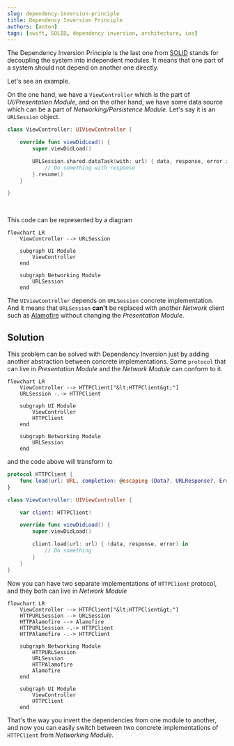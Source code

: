 ```yaml
---
slug: dependency-inversion-principle
title: Dependency Inversion Principle
authors: [anton]
tags: [swift, SOLID, dependency inversion, architecture, ios]
---
```


The Dependency Inversion Principle is the last one from [SOLID](https://en.wikipedia.org/wiki/SOLID) stands for decoupling the system into independent modules. It means that one part of a system should not depend on another one directly.

Let's see an example.

<!--truncate-->

On the one hand, we have a `ViewController` which is the part of _UI/Presentation Module_, and on the other hand, we have some data source which can be a part of _Networking/Persistence Module_. Let's say it is an `URLSession` object.

```swift
class ViewController: UIViewController {

    override func viewDidLoad() {
        super.viewDidLoad()

        URLSession.shared.dataTask(with: url) { data, response, error in
            // Do something with response
        }.resume()
    }

}
```

<br/>

This code can be represented by a diagram

<div style={{textAlign: 'center'}}>

```mermaid
flowchart LR
    ViewController --> URLSession

    subgraph UI Module
        ViewController
    end

    subgraph Networking Module
        URLSession
    end

```

</div>

The `UIViewController` depends on `URLSession` concrete implementation. And it means that `URLSession` **can't** be replaced with another _Network_ client such as [Alamofire](https://github.com/Alamofire/Alamofire) without changing the _Presentation Module_.

## Solution

This problem can be solved with Dependency Inversion just by adding another abstraction between concrete implementations. Some `protocol` that can live in _Presentation Module_ and the _Network Module_ can conform to it.

<div style={{textAlign: 'center'}}>

```mermaid
flowchart LR
    ViewController --> HTTPClient["&lt;HTTPClient&gt;"]
    URLSession -.-> HTTPClient

    subgraph UI Module
        ViewController
        HTTPClient
    end

    subgraph Networking Module
        URLSession
    end

```

</div>

and the code above will transform to

```swift
protocol HTTPClient {
    func load(url: URL, completion: @escaping (Data?, URLResponse?, Error?) -> Void)
}

class ViewController: UIViewController {

    var client: HTTPClient!

    override func viewDidLoad() {
        super.viewDidLoad()

        client.load(url: url) { (data, response, error) in
            // Do something
        }
    }
}
```

Now you can have two separate implementations of `HTTPClient` protocol, and they both can live in _Network Module_

<div style={{textAlign: 'center'}}>

```mermaid
flowchart LR
    ViewController --> HTTPClient["&lt;HTTPClient&gt;"]
    HTTPURLSession --> URLSession
    HTTPAlamofire --> Alamofire
    HTTPURLSession -.-> HTTPClient
    HTTPAlamofire -.-> HTTPClient

    subgraph Networking Module
        HTTPURLSession
        URLSession
        HTTPAlamofire
        Alamofire
    end

    subgraph UI Module
        ViewController
        HTTPClient
    end

```

</div>

That's the way you invert the dependencies from one module to another, and now you can easily switch between two concrete implementations of `HTTPClient` from _Networking Module_.

<!-- so the protocol conformance can be achieved via extension:

```swift
extension URLSession: HTTPClient {
    func load(url: URL, completion: @escaping  (Data?, URLResponse?, Error?) -> Void) {
        dataTask(with: url, completionHandler: completion).resume()
    }
}
```

or just by inheritance:

```swift
class HTTPURLSession: URLSession, HTTPClient {
    func load(url: URL, completion: @escaping (Data?, URLResponse?, Error?) -> Void) {
        dataTask(with: url, completionHandler: completion)
    }
}
```
The second way is preferred cause it excludes any conflicts with future `URLSession` methods which can be introduced by Apple. -->
